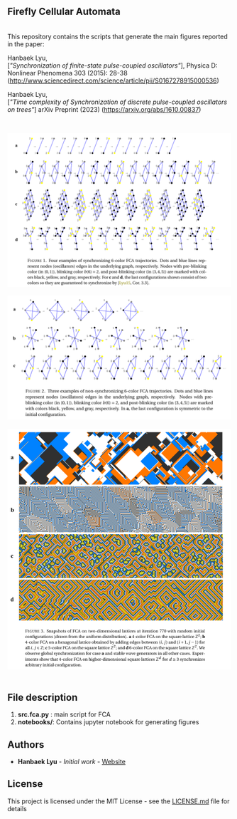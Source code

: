 ## Firefly Cellular Automata 

<br/> This repository contains the scripts that generate the main figures reported in the paper: <br/>

Hanbaek Lyu, \
[*"Synchronization of finite-state pulse-coupled oscillators"*], Physica D: Nonlinear Phenomena 303 (2015): 28-38 (http://www.sciencedirect.com/science/article/pii/S0167278915000536) 

Hanbaek Lyu, \
[*"Time complexity of Synchronization of discrete pulse-coupled oscillators on trees"*] arXiv Preprint (2023) (https://arxiv.org/abs/1610.00837)

&nbsp;

![](figures/fig1.png)
&nbsp;
![](figures/fig2.png)
&nbsp;
![](figures/fig3.png)
&nbsp;


## File description 

  1. **src.fca.py** : main script for FCA  
  2. **notebooks/**: Contains jupyter notebook for generating figures 
  
## Authors

* **Hanbaek Lyu** - *Initial work* - [Website](https://hanbaeklyu.com)

## License

This project is licensed under the MIT License - see the [LICENSE.md](LICENSE.md) file for details
